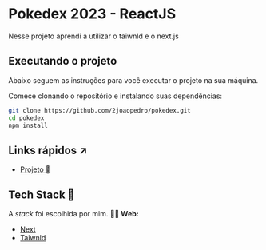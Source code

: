 # Pokedex 2023 - ReactJS
Nesse projeto aprendi a utilizar o taiwnld e o next.js

## Executando o projeto
Abaixo seguem as instruções para você executar o projeto na sua máquina.

Comece clonando o repositório e instalando suas dependências:
```sh
git clone https://github.com/2joaopedro/pokedex.git
cd pokedex
npm install
```
## Links rápidos ↗
- [Projeto 💼](https://pokedex-sigma-sage.vercel.app)
## Tech Stack 💜
A _stack_ foi escolhida por mim.
**🧑‍💻 Web:**
- [Next](https://nextjs.org)
- [Taiwnld](https://tailwindcss.com)
